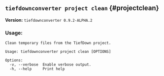 ## `tiefdownconverter project clean` {#projectclean}

**Version:** `tiefdownconverter 0.9.2-ALPHA.2`

### Usage:
```
Clean temporary files from the TiefDown project.

Usage: tiefdownconverter project clean [OPTIONS]

Options:
  -v, --verbose  Enable verbose output.
  -h, --help     Print help
```


